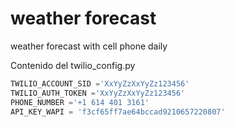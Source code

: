 # weather forecast
weather forecast with cell phone daily

Contenido del twilio_config.py

```python
TWILIO_ACCOUNT_SID ='XxYyZzXxYyZz123456'
TWILIO_AUTH_TOKEN ='XxYyZzXxYyZz123456'
PHONE_NUMBER ='+1 614 401 3161'
API_KEY_WAPI = 'f3cf65ff7ae64bccad9210657220807'
```